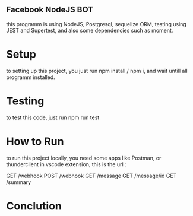 ## Facebook NodeJS BOT
this programm is using NodeJS, Postgresql, sequelize ORM, testing using JEST and Supertest, and also some dependencies such as moment.

# Setup
to setting up this project, you just run npm install / npm i, and wait untill all programm installed.

# Testing
to test this code, just run npm run test

# How to Run
to run this project locally, you need some apps like Postman, or thunderclient in vscode extension, this is the url : 

GET /webhook
POST /webhook
GET /message
GET /message/id
GET /summary

# Conclution